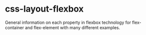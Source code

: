 # css-layout-flexbox
General information on each property in flexbox technology for flex-container and flex-element with many different examples.
